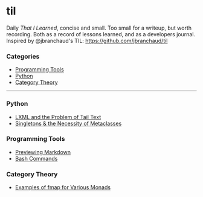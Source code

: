 # til

Daily *That I Learned*, concise and small. Too small for a writeup, but worth recording. Both as a record of lessons learned, and as a developers journal.
Inspired by @jbranchaud's TIL: https://github.com/jbranchaud/til 

### Categories

* [Programming Tools](til/programming_tools)
* [Python](til/python)
* [Category Theory](til/category_theory)

----------

### Python

- [LXML and the Problem of Tail Text](til/python/lxml-and-tail-text.md)
- [Singletons & the Necessity of Metaclasses](til/python/singleton.md)

### Programming Tools

- [Previewing Markdown](til/programming_tools/previewing-markdown.md)
- [Bash Commands](til/programming_tools/bash-keyboard-commands.md)

### Category Theory

- [Examples of fmap for Various Monads](til/category_theory/fmap-examples-for-various-monads.py)
